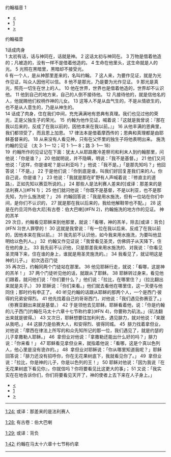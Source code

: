 ﻿





 约翰福音 1




* [<](bible/LUK24.md)
* [1](bible/JHN.md)
* [>](bible/JHN02.md)



约翰福音 
 
1话成肉身  
1 太初有话，话与神同在，话就是神。 
2 这话太初与神同在。 
3 万物是借着他造的；凡被造的，没有一样不是借着他造的。 
4 生命在他里头，这生命就是人的光。 
5 光照在黑暗里，黑暗却不接受光。  
6 有一个人，是从神那里差来的，名叫约翰。 
7 这人来，为要作见证，就是为光作见证，叫众人因他可以信。 
8 他不是那光，乃是要为光作见证。 
9 那光是真光，照亮一切生在世上的人。 
10 他在世界，世界也是借着他造的，世界却不认识他。 
11 他到自己的地方来，自己的人倒不接待他。 
12 凡接待他的，就是信他名的人，他就赐他们权柄作神的儿女。 
13 这等人不是从血气生的，不是从情欲生的，也不是从人意生的，乃是从神生的。  
14 话成了肉身，住在我们中间，充充满满地有恩典有真理。我们也见过他的荣光，正是父独生子的荣光。 
15  约翰为他作见证，喊着说：「这就是我曾说：『那在我以后来的，反成了在我以前的，因他本来在我以前。』」 
16 从他丰满的恩典里，我们都领受了，而且恩上加恩。 
17 律法本是借着摩西传的；恩典和真理都是由耶稣基督来的。 
18 从来没有人看见神，只有在父怀里的独生子将他表明出来。 
施洗约翰的见证 （太 3· 1— 12；可 1· 1— 8；路 3· 1— 18）  
19  约翰所作的见证记在下面：犹太人从耶路撒冷差祭司和利未人到约翰那里，问他说：「你是谁？」 
20 他就明说，并不隐瞒，明说：「我不是基督。」 
21 他们又问他说：「这样，你是谁呢？是以利亚吗？」他说：「我不是。」「是那先知吗？」他回答说：「不是。」 
22 于是他们说：「你到底是谁，叫我们好回复差我们来的人。你自己说，你是谁？」 
23 他说：「我就是那在旷野有人声喊着说：『修直主的道路』，正如先知以赛亚所说的。」 
24 那些人是法利赛人差来的[或译：那差来的是法利赛人](#FN 1)； 
25 他们就问他说：「你既不是基督，不是以利亚，也不是那先知，为什么施洗呢？」 
26  约翰回答说：「我是用水施洗，但有一位站在你们中间，是你们不认识的， 
27 就是那在我以后来的，我给他解鞋带也不配。」 
28 这是在约旦河外伯大尼[有古卷：伯大巴喇](#FN 2)，约翰施洗的地方作的见证。 神的羔羊  
29 次日，约翰看见耶稣来到他那里，就说：「看哪，神的羔羊，除去[或译：背负](#FN 3)世人罪孽的！ 
30 这就是我曾说：『有一位在我以后来、反成了在我以前的，因他本来在我以前。』 
31 我先前不认识他，如今我来用水施洗，为要叫他显明给以色列人。」 
32  约翰又作见证说：「我曾看见圣灵，仿佛鸽子从天降下，住在他的身上。 
33 我先前不认识他，只是那差我来用水施洗的、对我说：『你看见圣灵降下来，住在谁的身上，谁就是用圣灵施洗的。』 
34 我看见了，就证明这是神的儿子。」 初次选召门徒  
35 再次日，约翰同两个门徒站在那里。 
36 他见耶稣行走，就说：「看哪，这是神的羔羊！」 
37 两个门徒听见他的话，就跟从了耶稣。 
38 耶稣转过身来，看见他们跟着，就问他们说：「你们要什么？」他们说：「拉比，在哪里住？」（拉比翻出来就是夫子。） 
39 耶稣说：「你们来看。」他们就去看他在哪里住，这一天便与他同住；那时约有申正了。 
40 听见约翰的话跟从耶稣的那两个人，一个是西门·彼得的兄弟安得烈。 
41 他先找着自己的哥哥西门，对他说：「我们遇见弥赛亚了。」（弥赛亚翻出来就是基督。） 
42 于是领他去见耶稣。耶稣看着他，说：「你是约翰的儿子西门[约翰在马太十六章十七节称约拿](#FN 4)，你要称为矶法。」（矶法翻出来就是彼得。） 
43 又次日，耶稣想要往加利利去，遇见腓力，就对他说：「来跟从我吧。」 
44 这腓力是伯赛大人，和安得烈、彼得同城。 
45  腓力找着拿但业，对他说：「摩西在律法上所写的和众先知所记的那一位，我们遇见了，就是约瑟的儿子拿撒勒人耶稣。」 
46  拿但业对他说：「拿撒勒还能出什么好的吗？」腓力说：「你来看！」 
47 耶稣看见拿但业来，就指着他说：「看哪，这是个真以色列人，他心里是没有诡诈的。」 
48  拿但业对耶稣说：「你从哪里知道我呢？」耶稣回答说：「腓力还没有招呼你，你在无花果树底下，我就看见你了。」 
49  拿但业说：「拉比，你是神的儿子，你是以色列的王！」 
50 耶稣对他说：「因为我说『在无花果树底下看见你』，你就信吗？你将要看见比这更大的事」； 
51 又说：「我实实在在地告诉你们，你们将要看见天开了，神的使者上去下来在人子身上。」 
* [<](bible/LUK24.md)
* [1](bible/JHN.md)
* [>](bible/JHN02.md)





---


[1:24:](#V24)
或译：那差来的是法利赛人


[1:28:](#V28)
有古卷：伯大巴喇


[1:29:](#V29)
或译：背负


[1:42:](#V42)
约翰在马太十六章十七节称约拿




---









